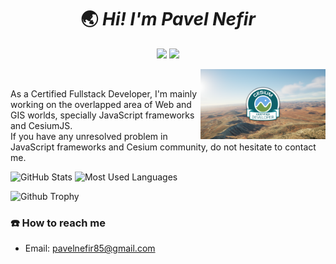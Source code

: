 <h1 align='center'> 🌏 <i>Hi! I'm Pavel Nefir</i></h1>

<p align="center">
    <a href="https://www.linkedin.com/in/pavel-nefir-4ab9b3145/"><img src="https://img.shields.io/badge/My-Linkedin-green.svg" /></a>
    <!-- <a href="https://coolgis.org/portfolio/"><img src="https://img.shields.io/badge/My-Portfolio-yellow" /></a> -->
    <a href="http://opensource.org/licenses/MIT"><img src="https://visitor-badge.laobi.icu/badge?page_id=3DGISKing.zhefengjin" /></a>
</p>

<a href="https://verified.sertifier.com/en/profile/pavelnefir273640/" target="_blank">
    <img src="certified-dev-banner-light-lg_01.png" alt="Cesium Certificate" width="200" style ="float: right"/>
</a> 
<br/>

As a Certified Fullstack Developer, I'm mainly working on the overlapped area of Web and GIS worlds, specially JavaScript frameworks and CesiumJS. <br>
If you have any unresolved problem in JavaScript frameworks and Cesium community, do not hesitate to contact me.

![GitHub Stats](https://github-readme-stats-git-masterrstaa-rickstaa.vercel.app/api?username=PavelDev85&show_icons=true&theme=radical)
![Most Used Languages](https://github-readme-stats.vercel.app/api/top-langs/?username=3DGISKing&layout=compact)

![Github Trophy](https://github-profile-trophy.vercel.app/?username=codemaker2015&theme=discord)

### **☎️** How to reach me

- Email: pavelnefir85@gmail.com
